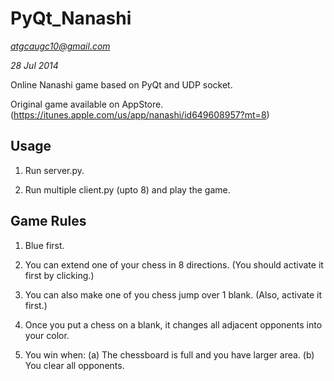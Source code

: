 PyQt_Nanashi
=======================

*atgcaugc10@gmail.com*

*28 Jul 2014*

Online Nanashi game based on PyQt and UDP socket.

Original game available on AppStore. (https://itunes.apple.com/us/app/nanashi/id649608957?mt=8)

## Usage

1. Run server.py.

2. Run multiple client.py (upto 8) and play the game.

## Game Rules

1. Blue first.

2. You can extend one of your chess in 8 directions. (You should activate it first by clicking.)

3. You can also make one of you chess jump over 1 blank. (Also, activate it first.)

4. Once you put a chess on a blank, it changes all adjacent opponents into your color.

5. You win when: (a) The chessboard is full and you have larger area. (b) You clear all opponents.